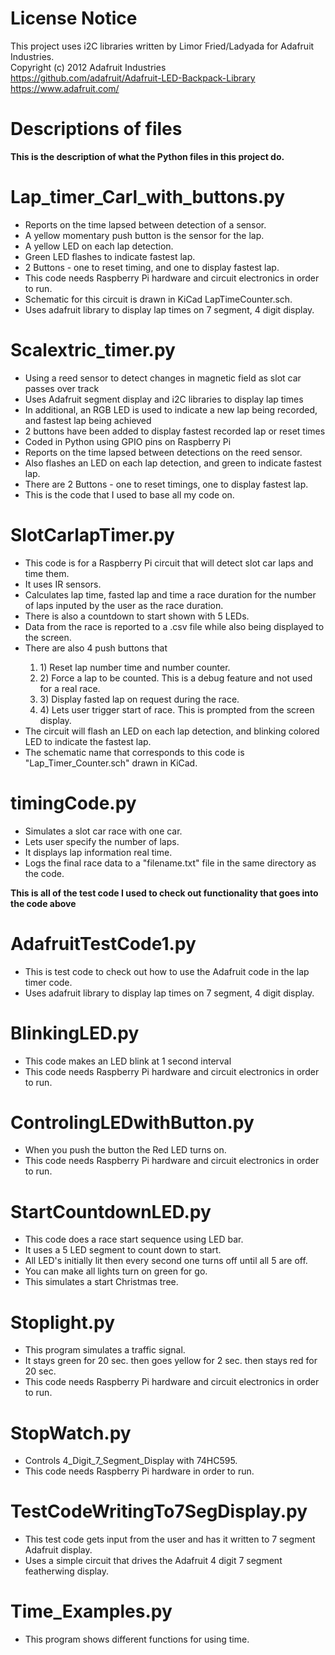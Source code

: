 # License Notice
This project uses i2C libraries written by Limor Fried/Ladyada for Adafruit Industries. <br />
Copyright (c) 2012 Adafruit Industries<br />
https://github.com/adafruit/Adafruit-LED-Backpack-Library<br />
https://www.adafruit.com/

# Descriptions of files
<b> This is the description of what the Python files in this project do. </b><br>

# Lap_timer_Carl_with_buttons.py
<ul>
<li> Reports on the time lapsed between detection of a sensor. </li>
<li> A yellow momentary push button is the sensor for the lap. </li>
<li> A yellow LED on each lap detection. </li>
<li> Green LED flashes to indicate fastest lap. </li>
<li> 2 Buttons - one to reset timing, and one to display fastest lap. </li>
<li> This code needs Raspberry Pi hardware and circuit electronics in order to run. </li>
<li> Schematic for this circuit is drawn in KiCad LapTimeCounter.sch. </li>
<li> Uses adafruit library to display lap times on 7 segment, 4 digit display. </li>
</ul>

# Scalextric_timer.py
<ul>
<li> Using a reed sensor to detect changes in magnetic field as slot car passes over track </li>
<li> Uses Adafruit segment display and i2C libraries to display lap times </li>
<li> In additional, an RGB LED is used to indicate a new lap being recorded, and fastest lap being achieved </li>
<li> 2 buttons have been added to display fastest recorded lap or reset times </li>
<li> Coded in Python using GPIO pins on Raspberry Pi </li>
<li> Reports on the time lapsed between detections on the reed sensor. </li>
<li> Also flashes an LED on each lap detection, and green to indicate fastest lap. </li>
<li> There are 2 Buttons - one to reset timings, one to display fastest lap. </li>
<li> This is the code that I used to base all my code on. </li>
</ul>

# SlotCarlapTimer.py
<ul>
<li> This code is for a Raspberry Pi circuit that will detect slot car laps and time them. </li>
<li> It uses IR sensors. </li>
<li> Calculates lap time, fasted lap and time a race duration for the number of laps inputed by the user as the race duration. </li>
<li> There is also a countdown to start shown with 5 LEDs. </li>
<li> Data from the race is reported to a .csv file while also being displayed to the screen. </li>
<li> There are also 4 push buttons that </li>
<ol>
<li> 1) Reset lap number time and number counter. </li>
<li> 2) Force a lap to be counted.  This is a debug feature and not used for a real race. </li>
<li> 3) Display fasted lap on request during the race. </li>
<li> 4) Lets user trigger start of race.  This is prompted from the screen display. </li>
</ol>
<li> The circuit will flash an LED on each lap detection, and blinking colored LED to  indicate the fastest lap. </li>
<li> The schematic name that corresponds to this code is "Lap_Timer_Counter.sch" drawn in KiCad. </li>
</ul>

# timingCode.py
<ul>
<li> Simulates a slot car race with one car. </li>
<li> Lets user specify the number of laps. </li>  
<li> It displays lap information real time. </li>
<li> Logs the final race data to a "filename.txt" file in the same directory as the code. </li>
</ul>

<b> This is all of the test code I used to check out functionality that goes into the code above </b><br>

# AdafruitTestCode1.py
<ul>
<li> This is test code to check out how to use the Adafruit code in the lap timer code. </li>
<li> Uses adafruit library to display lap times on 7 segment, 4 digit display. </li>
</ul>

# BlinkingLED.py
<ul>
<li> This code makes an LED blink at 1 second interval </li>
<li> This code needs Raspberry Pi hardware and circuit electronics in order to run. </li>
</ul>

# ControlingLEDwithButton.py
<ul>
<li> When you push the button the Red LED turns on. </li>
<li> This code needs Raspberry Pi hardware and circuit electronics in order to run. </li>
</ul>

# StartCountdownLED.py
<ul>
<li> This code does a race start sequence using LED bar. </li>
<li> It uses a 5 LED segment to count down to start. </li>
<li> All LED's initially lit then every second one turns off until all 5 are off. </li>
<li> You can make all lights turn on green for go. </li>
<li> This simulates a start Christmas tree. </li>
</ul>

# Stoplight.py
<ul>
<li> This program simulates a traffic signal. </li>
<li> It stays green for 20 sec. then goes yellow for 2 sec. then stays red for 20 sec. </li>
<li> This code needs Raspberry Pi hardware and circuit electronics in order to run. </li>
</ul>

# StopWatch.py
<ul>
<li> Controls 4_Digit_7_Segment_Display with 74HC595. </li>
<li> This code needs Raspberry Pi hardware in order to run. </li>
</ul>

# TestCodeWritingTo7SegDisplay.py
<ul>
<li> This test code gets input from the user and has it written to 7 segment Adafruit display. </li>
<li> Uses a simple circuit that drives the Adafruit 4 digit 7 segment featherwing display. </li>
</ul>

# Time_Examples.py
<ul>
<li> This program shows different functions for using time. </li>
</ul>
